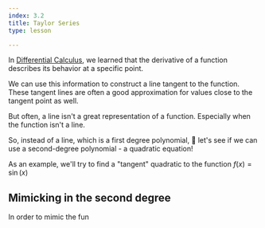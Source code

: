 ```yaml
---
index: 3.2
title: Taylor Series
type: lesson

---
```


In [Differential Calculus](/learn/calculus/differential), we learned that the derivative of a function describes its behavior at a specific point.

We can use this information to construct a line tangent to the function. These tangent lines are often a good approximation for values close to the tangent point as well.

But often, a line isn't a great representation of a function. Especially when the function isn't a line.

So, instead of a line, which is a first degree polynomial,  let's see if we can use a second-degree polynomial - a quadratic equation!

As an example, we'll try to find a "tangent" quadratic to the  function $f(x) = \sin(x)$

## Mimicking in the second degree

In order to mimic the fun
<!--stackedit_data:
eyJoaXN0b3J5IjpbMTgyOTk5NTAxLDE4MTI0NjAwMzUsLTExOD
Y4MTk1MTMsLTE3MTM3NDA1NjEsLTExNzk2NDk3MzcsLTI3Mjc4
NDg5NCwxMTc4ODU4MjEsLTk5NTY5Mjk3MywtMTE3NDEwMDYzNV
19
-->
